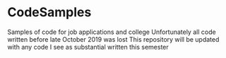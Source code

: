# CodeSamples
Samples of code for job applications and college
Unfortunately all code written before late October 2019 was lost
This repository will be updated with any code I see as substantial written this semester
